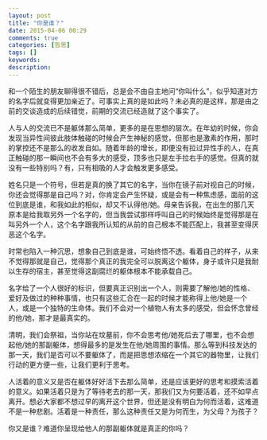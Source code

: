 ```yaml
---
layout: post
title: "你是谁？"
date: 2015-04-06 00:29
comments: true
categories: [哲思]
tags: []
keywords: 
description: 
---
```

和一个陌生的朋友聊得很不错后，总是会不由自主地问“你叫什么”，似乎知道对方的名字后就变得更加亲近了。可事实上真的是如此吗？未必真的是这样，那是由之前的交谈造成的后续错觉，前期的交流已经造就了这个事实了。

人与人的交流已不是躯体那么简单，更多的是在思想的层次。在年幼的时候，你会发现当异性间彼此肢体触碰的时候会产生神秘的感觉，但那也是激素的作用，那时的掌控还不是那么的收发自如。随着年龄的增长，即便没有拉过异性手的人，在真正触碰的那一瞬间也不会有多大的感受，顶多也只是左手拉右手的感觉。但真的就没有一些特别吗？有，只有相吸的人才会触发更多感受。

<!--more-->
姓名只是一个符号，但若是真的换了其它的名字，当你在镜子前对视自己的时候，你还会觉得那是自己吗？对，你肯定会产生怀疑，或是会有一种焦虑感，面前的这位到底是谁，和我如此的相似，却又不认得他/她。母亲告诉我，在出生的那几天原本是给我取另外一个名字的，但当我尝试那样呼叫自己的时候始终是觉得那是在叫另外一个人，这个名字跟我所认知的从前的自己根本不能匹配上，我甚至变得厌恶这个名字。

时常也陷入一种沉思，想象自己到底是谁，可始终悟不透。看着自己的样子，从来不觉得那就是自己，觉得那个真正的我完全可以脱离这个躯体，身子或许只是我耐以生存的宿主，甚至觉得这副腐烂的躯体根本不能承载自己。

名字给了一个人很好的标识，但要真正识别出一个人，则需要了解他/她的性格、爱好及做过的种种事情，也只有这些汇合在一起的时候才能称得上他/她是一个人，或是一个独特的生命体。我们不会对一个植物人有太多的感受，但会怀念曾经的他/她，那才是最真实的。

清明，我们会祭祖，当你站在坟墓前，你不会思考他/她死后去了哪里，也不会想起他/她的那副躯体，想得最多的是发生在他/她周围的事情。那么等到科技发达的那一天，我们是否可以不要躯体了，而是把思想浓缩在一个其它的器物里，让我们行动的更方便一些，让我们更利于思考。

人活着的意义又是否在躯体好好活下去那么简单，还是应该更好的思考和摸索活着的意义。如果活着只是为了等待老去的那一天，那我们又为何要活着，还不如早点离开。想必大家都不想过早的离开这个世界，但还是没有明白为何而活着，这难道不是一种悲剧。活着是一种责任，那么这种责任又是为何而生，为父母？为孩子？

你又是谁？难道你呈现给他人的那副躯体就是真正的你吗？
